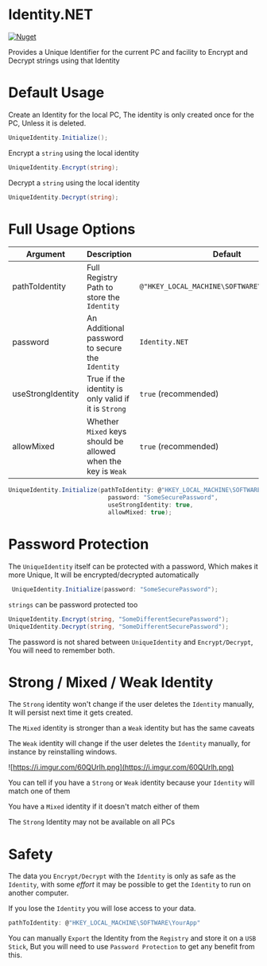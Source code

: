 # Identity.NET

[![Nuget](https://img.shields.io/nuget/v/Identity.NET)](https://www.nuget.org/packages/Identity.NET/)

Provides a Unique Identifier for the current PC and facility to Encrypt and Decrypt strings using that Identity


# Default Usage

Create an Identity for the local PC, The identity is only created once for the PC, Unless it is deleted.

```cs
UniqueIdentity.Initialize();
```

Encrypt a `string` using the local identity
```cs
UniqueIdentity.Encrypt(string);
```

Decrypt a `string` using the local identity
```cs
UniqueIdentity.Decrypt(string);
```

# Full Usage Options

| Argument  | Description   | Default |
| --------- | -----------   | ------- |
| pathToIdentity | Full Registry Path to store the `Identity` | `@"HKEY_LOCAL_MACHINE\SOFTWARE\Identity.NET"`
| password | An Additional password to secure the `Identity` | `Identity.NET`|
| useStrongIdentity | True if the identity is only valid if it is `Strong` | `true` (recommended)
| allowMixed | Whether `Mixed` keys should be allowed when the key is `Weak` | `true` (recommended)

```cs
UniqueIdentity.Initialize(pathToIdentity: @"HKEY_LOCAL_MACHINE\SOFTWARE\YourApp", 
              				password: "SomeSecurePassword",
                            useStrongIdentity: true,
                            allowMixed: true);
```


# Password Protection

The `UniqueIdentity` itself can be protected with a password, Which makes it more Unique, It will be encrypted/decrypted automatically

```cs
 UniqueIdentity.Initialize(password: "SomeSecurePassword");
```

`strings` can be password protected too

```cs
UniqueIdentity.Encrypt(string, "SomeDifferentSecurePassword");
UniqueIdentity.Decrypt(string, "SomeDifferentSecurePassword");
```

The password is not shared between `UniqueIdentity` and `Encrypt/Decrypt`, You will need to remember both.


# Strong / Mixed / Weak Identity

The `Strong` identity won't change if the user deletes the `Identity` manually, It will persist next time it gets created.

The `Mixed` identity is stronger than a `Weak` identity but has the same caveats

The `Weak` identity will change if the user deletes the `Identity` manually, for instance by reinstalling windows.

![https://i.imgur.com/60QUrlh.png](https://i.imgur.com/60QUrlh.png)

You can tell if you have a `Strong` or `Weak` identity because your `Identity` will match one of them

You have a `Mixed` identity if it doesn't match either of them

The `Strong` Identity may not be available on all PCs


# Safety

The data you `Encrypt/Decrypt` with the `Identity` is only as safe as the `Identity`, with some _effort_ it may be possible to get the `Identity` to run on another computer.

If you lose the `Identity` you will lose access to your data.

```cs
pathToIdentity: @"HKEY_LOCAL_MACHINE\SOFTWARE\YourApp"
```

You can manually `Export` the Identity from the `Registry` and store it on a `USB Stick`, But you will need to use `Password Protection` to get any benefit from this.
